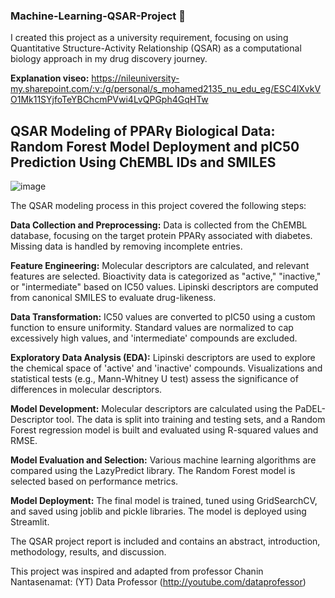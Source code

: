 ### Machine-Learning-QSAR-Project 🔻
I created this project as a university requirement, focusing on using Quantitative Structure-Activity Relationship (QSAR) as a computational biology approach in my drug discovery journey. 

**Explanation viseo:** https://nileuniversity-my.sharepoint.com/:v:/g/personal/s_mohamed2135_nu_edu_eg/ESC4lXvkVO1Mk11SYjfoTeYBChcmPVwi4LvQPGph4GqHTw


## **QSAR Modeling of PPARγ Biological Data: Random Forest Model Deployment and pIC50 Prediction Using ChEMBL IDs and SMILES**
![image](https://github.com/SaraMKorayem/Machine-Learning-QSAR-Project/assets/169392560/8d68b628-fff7-4de1-b07c-ed4d2b187c0b)


The QSAR modeling process in this project covered the following steps:

**Data Collection and Preprocessing:** Data is collected from the ChEMBL database, focusing on the target protein PPARγ associated with diabetes. Missing data is handled by removing incomplete entries.

**Feature Engineering:** Molecular descriptors are calculated, and relevant features are selected. Bioactivity data is categorized as "active," "inactive," or "intermediate" based on IC50 values. Lipinski descriptors are computed from canonical SMILES to evaluate drug-likeness.

**Data Transformation:** IC50 values are converted to pIC50 using a custom function to ensure uniformity. Standard values are normalized to cap excessively high values, and 'intermediate' compounds are excluded.

**Exploratory Data Analysis (EDA):** Lipinski descriptors are used to explore the chemical space of 'active' and 'inactive' compounds. Visualizations and statistical tests (e.g., Mann-Whitney U test) assess the significance of differences in molecular descriptors.

**Model Development:** Molecular descriptors are calculated using the PaDEL-Descriptor tool. The data is split into training and testing sets, and a Random Forest regression model is built and evaluated using R-squared values and RMSE.

**Model Evaluation and Selection:** Various machine learning algorithms are compared using the LazyPredict library. The Random Forest model is selected based on performance metrics.

**Model Deployment:** The final model is trained, tuned using GridSearchCV, and saved using joblib and pickle libraries. The model is deployed using Streamlit.

The QSAR project report is included and contains an abstract, introduction, methodology, results, and discussion.

This project was inspired and adapted from professor Chanin Nantasenamat:   (YT) Data Professor (http://youtube.com/dataprofessor)

